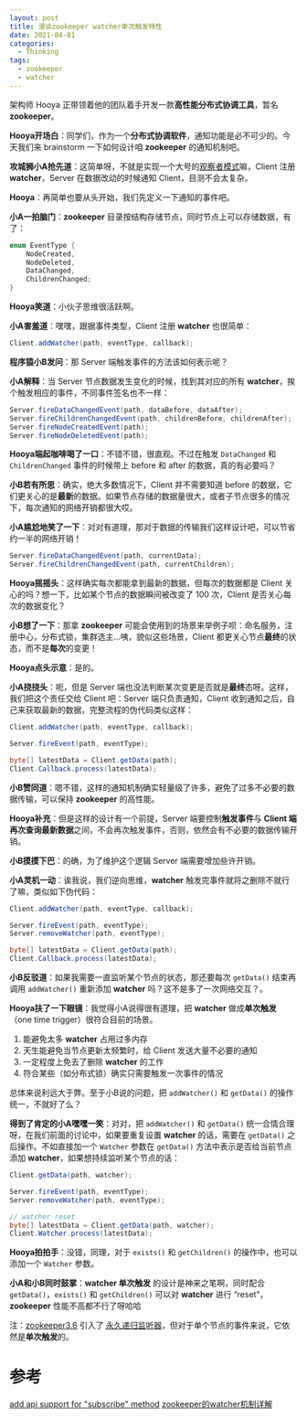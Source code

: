 ```yaml
---
layout: post
title: 漫谈zookeeper watcher单次触发特性
date: 2021-04-01
categories:
  - Thinking
tags:
  - zookeeper
  - watcher
---
```


架构师 Hooya 正带领着他的团队着手开发一款**高性能分布式协调工具**，暂名 **zookeeper**。

**Hooya开场白**：同学们，作为一个**分布式协调软件**，通知功能是必不可少的。今天我们来 brainstorm 一下如何设计咱 **zookeeper** 的通知机制吧。

**攻城狮小A抢先道**：这简单呀，不就是实现一个大号的[观察者模式](https://www.nightfield.com.cn/index.php/archives/135/)嘛，Client 注册 **watcher**，Server 在数据改动的时候通知 Client，目测不会太复杂。

**Hooya**：再简单也要从头开始，我们先定义一下通知的事件吧。

**小A一拍脑门**：**zookeeper** 目录按结构存储节点，同时节点上可以存储数据，有了：
~~~java
enum EventType {
    NodeCreated,
    NodeDeleted,
    DataChanged,
    ChildrenChanged;
}
~~~

**Hooya笑道**：小伙子思维很活跃啊。

**小A害羞道**：嘿嘿，跟据事件类型，Client 注册 **watcher** 也很简单：
~~~java
Client.addWatcher(path, eventType, callback);
~~~

**程序猿小B发问**：那 Server 端触发事件的方法该如何表示呢？

**小A解释**：当 Server 节点数据发生变化的时候，找到其对应的所有 **watcher**，挨个触发相应的事件，不同事件签名也不一样：
~~~java
Server.fireDataChangedEvent(path, dataBefore, dataAfter);
Server.fireChildrenChangedEvent(path, childrenBefore, childrenAfter);
Server.fireNodeCreatedEvent(path);
Server.fireNodeDeletedEvent(path);
~~~

**Hooya端起咖啡喝了一口**：不错不错，很直观。不过在触发 `DataChanged` 和 `ChildrenChanged` 事件的时候带上 before 和 after 的数据，真的有必要吗？

**小B若有所思**：确实，绝大多数情况下，Client 并不需要知道 before 的数据，它们更关心的是**最新**的数据。如果节点存储的数据量很大，或者子节点很多的情况下，每次通知的网络开销都很大哎。

**小A尴尬地笑了一下**：对对有道理，那对于数据的传输我们这样设计吧，可以节省约一半的网络开销！
~~~java
Server.fireDataChangedEvent(path, currentData);
Server.fireChildrenChangedEvent(path, currentChildren);
~~~

**Hooya摇摇头**：这样确实每次都能拿到最新的数据，但每次的数据都是 Client 关心的吗？想一下，比如某个节点的数据瞬间被改变了 100 次，Client 是否关心每次的数据变化？

**小B想了一下**：那拿 **zookeeper** 可能会使用到的场景来举例子呗：命名服务，注册中心，分布式锁，集群选主...咦，貌似这些场景，Client 都更关心节点**最终**的状态，而不是**每次**的变更！

**Hooya点头示意**：是的。

**小A挠挠头**：呃，但是 Server 端也没法判断某次变更是否就是**最终**态呀。这样，我们把这个责任交给 Client 吧：Server 端只负责通知，Client 收到通知之后，自己来获取最新的数据，完整流程的伪代码类似这样：
~~~java
Client.addWatcher(path, eventType, callback);

Server.fireEvent(path, eventType);

byte[] latestData = Client.getData(path);
Client.Callback.process(latestData);
~~~

**小B赞同道**：嗯不错，这样的通知机制确实轻量级了许多，避免了过多不必要的数据传输，可以保持 **zookeeper** 的高性能。

**Hooya补充**：但是这样的设计有一个前提，Server 端要控制**触发事件**与 **Client 端再次查询最新数据**之间，不会再次触发事件，否则，依然会有不必要的数据传输开销。

**小B摸摸下巴**：的确，为了维护这个逻辑 Server 端需要增加些许开销。

**小A灵机一动**：诶我说，我们逆向思维，**watcher** 触发完事件就将之删除不就行了嘛，类似如下伪代码：
~~~java
Client.addWatcher(path, eventType, callback);

Server.fireEvent(path, eventType);
Server.removeWatcher(path, eventType);

byte[] latestData = Client.getData(path);
Client.Callback.process(latestData);
~~~

**小B反驳道**：如果我需要一直监听某个节点的状态，那还要每次 `getData()` 结束再调用 `addWatcher()` 重新添加 **watcher** 吗？这不是多了一次网络交互？。

**Hooya扶了一下眼镜**：我觉得小A说得很有道理，把 **watcher** 做成**单次触发**（one time trigger）很符合目前的场景。
1. 能避免太多 **watcher** 占用过多内存
2. 天生能避免当节点更新太频繁时，给 Client 发送大量不必要的通知
3. 一定程度上免去了删除 **watcher** 的工作
4. 符合某些（如分布式锁）确实只需要触发一次事件的情况

总体来说利远大于弊。至于小B说的问题，把 `addWatcher()` 和 `getData()` 的操作统一，不就好了么？

**得到了肯定的小A嘿嘿一笑**：对对，把 `addWatcher()` 和 `getData()` 统一合情合理呀，在我们前面的讨论中，如果要重复设置 **watcher** 的话，需要在 `getData()` 之后操作。不如直接加一个 `Watcher` 参数在 `getData()` 方法中表示是否给当前节点添加 **watcher**，如果想持续监听某个节点的话：
~~~java
Client.getData(path, watcher);

Server.fireEvent(path, eventType);
Server.removeWatcher(path, eventType);

// watcher reset
byte[] latestData = Client.getData(path, watcher);
Client.Watcher.process(latestData);
~~~

**Hooya拍拍手**：没错，同理，对于 `exists()` 和 `getChildren()` 的操作中，也可以添加一个 `Watcher` 参数。

**小A和小B同时鼓掌**：**watcher 单次触发** 的设计是神来之笔啊，同时配合 `getData()`，`exists()` 和 `getChildren()` 可以对 **watcher** 进行 “reset”，**zookeeper** 性能不高都不行了呀哈哈

注：[zookeeper3.6](https://zookeeper.apache.org/doc/r3.7.0/zookeeperProgrammers.html#ch_zkWatches) 引入了 [永久递归监听器](https://issues.apache.org/jira/browse/ZOOKEEPER-1416)，但对于单个节点的事件来说，它依然是**单次触发**的。

# 参考
[add api support for "subscribe" method](https://issues.apache.org/jira/browse/ZOOKEEPER-153)
[zookeeper的watcher机制详解](https://www.nightfield.com.cn/index.php/archives/189/)